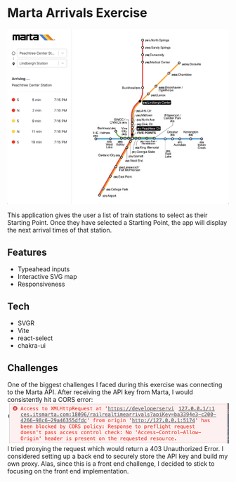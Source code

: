 # Marta Arrivals Exercise

![Application Screenshot](/public/screenshot.png)

This application gives the user a list of train stations to select as their Starting Point.
Once they have selected a Starting Point, the app will display the next arrival times of that station.

## Features
- Typeahead inputs
- Interactive SVG map
- Responsiveness

## Tech
- SVGR
- Vite
- react-select
- chakra-ui

## Challenges
One of the biggest challenges I faced during this exercise was connecting to the Marta API. After receiving the API key from Marta, I would consistently hit a CORS error: 
![Cors Error](public/error-screenshot.png)
I tried proxying the request which would return a 403 Unauthorized Error.
I considered setting up a back end to securely store the API key and build my own proxy. Alas, since this is a front end challenge, I decided to stick to focusing on the front end implementation.
